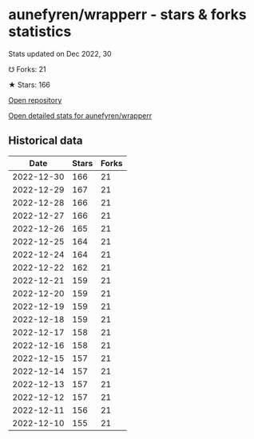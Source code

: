 # aunefyren/wrapperr - stars & forks statistics

Stats updated on Dec 2022, 30

☋ Forks: 21

★ Stars: 166

[Open repository](https://github.com/aunefyren/wrapperr)

[Open detailed stats for aunefyren/wrapperr](https://reviewgithub.com/rep/aunefyren/wrapperr)

## Historical data
| Date | Stars | Forks |
|------|-------|-------|
| 2022-12-30 | 166 | 21 | 
| 2022-12-29 | 167 | 21 | 
| 2022-12-28 | 166 | 21 | 
| 2022-12-27 | 166 | 21 | 
| 2022-12-26 | 165 | 21 | 
| 2022-12-25 | 164 | 21 | 
| 2022-12-24 | 164 | 21 | 
| 2022-12-22 | 162 | 21 | 
| 2022-12-21 | 159 | 21 | 
| 2022-12-20 | 159 | 21 | 
| 2022-12-19 | 159 | 21 | 
| 2022-12-18 | 159 | 21 | 
| 2022-12-17 | 158 | 21 | 
| 2022-12-16 | 158 | 21 | 
| 2022-12-15 | 157 | 21 | 
| 2022-12-14 | 157 | 21 | 
| 2022-12-13 | 157 | 21 | 
| 2022-12-12 | 157 | 21 | 
| 2022-12-11 | 156 | 21 | 
| 2022-12-10 | 155 | 21 | 

